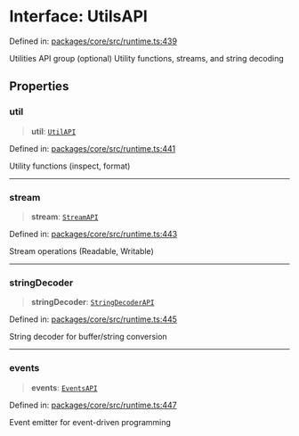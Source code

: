 # Interface: UtilsAPI

Defined in: [packages/core/src/runtime.ts:439](https://github.com/vdeantoni/unblessed/blob/alpha/packages/core/src/runtime.ts#L439)

Utilities API group (optional)
Utility functions, streams, and string decoding

## Properties

### util

> **util**: [`UtilAPI`](runtime.Interface.UtilAPI.md)

Defined in: [packages/core/src/runtime.ts:441](https://github.com/vdeantoni/unblessed/blob/alpha/packages/core/src/runtime.ts#L441)

Utility functions (inspect, format)

***

### stream

> **stream**: [`StreamAPI`](runtime.Interface.StreamAPI.md)

Defined in: [packages/core/src/runtime.ts:443](https://github.com/vdeantoni/unblessed/blob/alpha/packages/core/src/runtime.ts#L443)

Stream operations (Readable, Writable)

***

### stringDecoder

> **stringDecoder**: [`StringDecoderAPI`](runtime.Interface.StringDecoderAPI.md)

Defined in: [packages/core/src/runtime.ts:445](https://github.com/vdeantoni/unblessed/blob/alpha/packages/core/src/runtime.ts#L445)

String decoder for buffer/string conversion

***

### events

> **events**: [`EventsAPI`](runtime.Interface.EventsAPI.md)

Defined in: [packages/core/src/runtime.ts:447](https://github.com/vdeantoni/unblessed/blob/alpha/packages/core/src/runtime.ts#L447)

Event emitter for event-driven programming
